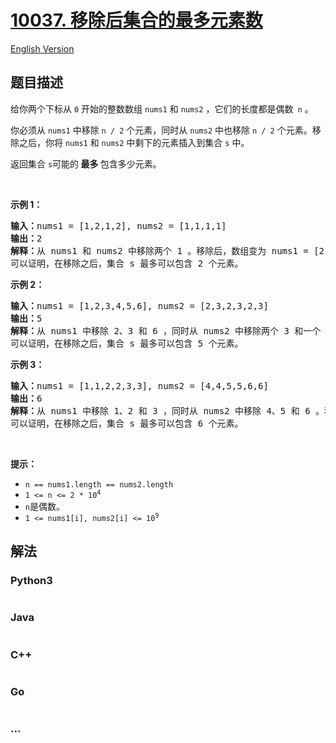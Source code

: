 # [10037. 移除后集合的最多元素数](https://leetcode.cn/problems/maximum-size-of-a-set-after-removals)

[English Version](/solution/10000-10099/10037.Maximum%20Size%20of%20a%20Set%20After%20Removals/README_EN.md)

## 题目描述

<!-- 这里写题目描述 -->

<p>给你两个下标从 <code>0</code> 开始的整数数组 <code>nums1</code> 和 <code>nums2</code> ，它们的长度都是偶数<code> n</code> 。</p>

<p>你必须从 <code>nums1</code> 中移除 <code>n / 2</code> 个元素，同时从 <code>nums2</code> 中也移除 <code>n / 2</code> 个元素。移除之后，你将 <code>nums1</code> 和 <code>nums2</code> 中剩下的元素插入到集合 <code>s</code> 中。</p>

<p>返回集合 <code>s</code>可能的<strong> 最多 </strong>包含多少元素。</p>

<p>&nbsp;</p>

<p><strong class="example">示例 1：</strong></p>

<pre>
<strong>输入：</strong>nums1 = [1,2,1,2], nums2 = [1,1,1,1]
<strong>输出：</strong>2
<strong>解释：</strong>从 nums1 和 nums2 中移除两个 1 。移除后，数组变为 nums1 = [2,2] 和 nums2 = [1,1] 。因此，s = {1,2} 。
可以证明，在移除之后，集合 s 最多可以包含 2 个元素。
</pre>

<p><strong class="example">示例 2：</strong></p>

<pre>
<strong>输入：</strong>nums1 = [1,2,3,4,5,6], nums2 = [2,3,2,3,2,3]
<strong>输出：</strong>5
<strong>解释：</strong>从 nums1 中移除 2、3 和 6 ，同时从 nums2 中移除两个 3 和一个 2 。移除后，数组变为 nums1 = [1,4,5] 和 nums2 = [2,3,2] 。因此，s = {1,2,3,4,5} 。
可以证明，在移除之后，集合 s 最多可以包含 5 个元素。 
</pre>

<p><strong class="example">示例 3：</strong></p>

<pre>
<strong>输入：</strong>nums1 = [1,1,2,2,3,3], nums2 = [4,4,5,5,6,6]
<strong>输出：</strong>6
<strong>解释：</strong>从 nums1 中移除 1、2 和 3 ，同时从 nums2 中移除 4、5 和 6 。移除后，数组变为 nums1 = [1,2,3] 和 nums2 = [4,5,6] 。因此，s = {1,2,3,4,5,6} 。
可以证明，在移除之后，集合 s 最多可以包含 6 个元素。 </pre>

<p>&nbsp;</p>

<p><strong>提示：</strong></p>

<ul>
	<li><code>n == nums1.length == nums2.length</code></li>
	<li><code>1 &lt;= n &lt;= 2 * 10<sup>4</sup></code></li>
	<li><code>n</code>是偶数。</li>
	<li><code>1 &lt;= nums1[i], nums2[i] &lt;= 10<sup>9</sup></code></li>
</ul>

## 解法

<!-- 这里可写通用的实现逻辑 -->

<!-- tabs:start -->

### **Python3**

<!-- 这里可写当前语言的特殊实现逻辑 -->

```python

```

### **Java**

<!-- 这里可写当前语言的特殊实现逻辑 -->

```java

```

### **C++**

```cpp

```

### **Go**

```go

```

### **...**

```

```

<!-- tabs:end -->
